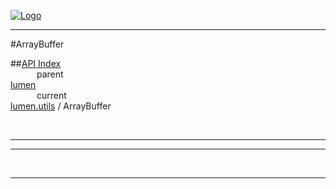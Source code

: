 
[![Logo](../../../images/logo.png)](../../../index.html)

---

#ArrayBuffer


##[API Index](../../../api/index.html#lumen.utils)   
&emsp;&emsp;&emsp;parent    
[lumen](../)     
&emsp;&emsp;&emsp;current    
[lumen.utils](./) / ArrayBuffer

<br/>

---




---



&nbsp;
&nbsp;
&nbsp;

---  


&nbsp;   
&nbsp;   